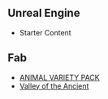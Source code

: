 ## Unreal Engine
- Starter Content

## Fab
- [ANIMAL VARIETY PACK](https://www.fab.com/listings/2dd7964c-a601-4264-a53d-465dcae1644c)
- [Valley of the Ancient](https://www.fab.com/listings/0c19880e-21bd-42ba-8287-1caccc3951b1)
